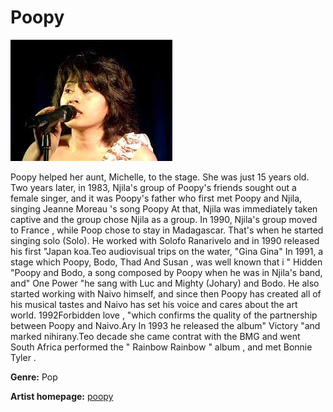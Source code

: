 # Poopy

![poopy's picture](poopy.jpg)

Poopy helped her aunt, Michelle, to the stage. She was just 15 years old. Two years later, in 1983, Njila's group of Poopy's friends sought out a female singer, and it was Poopy's father who first met Poopy and Njila, singing Jeanne Moreau 's song Poopy At that, Njila was immediately taken captive and the group chose Njila as a group. In 1990, Njila's group moved to France , while Poop chose to stay in Madagascar. That's when he started singing solo (Solo). He worked with Solofo Ranarivelo and in 1990 released his first "Japan koa.Teo audiovisual trips on the water, "Gina Gina" In 1991, a stage which Poopy, Bodo, Thad And Susan , was well known that i " Hidden "Poopy and Bodo, a song composed by Poopy when he was in Njila's band, and" One Power "he sang with Luc and Mighty (Johary) and Bodo. He also started working with Naivo himself, and since then Poopy has created all of his musical tastes and Naivo has set his voice and cares about the art world. 1992Forbidden love , "which confirms the quality of the partnership between Poopy and Naivo.Ary In 1993 he released the album" Victory "and marked nihirany.Teo decade she came contrat with the BMG and went South Africa performed the " Rainbow Rainbow " album , and met Bonnie Tyler .

**Genre:** Pop

**Artist homepage:** [poopy](https://mg.wikipedia.org/wiki/Poopy)
